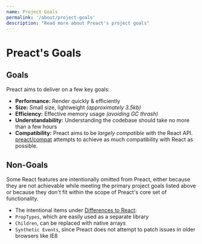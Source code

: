 ```yaml
---
name: Project Goals
permalink: '/about/project-goals'
description: "Read more about Preact's project goals"
---
```


# Preact's Goals

## Goals

Preact aims to deliver on a few key goals:

- **Performance:** Render quickly & efficiently
- **Size:** Small size, lightweight _(approximately 3.5kb)_
- **Efficiency:** Effective memory usage _(avoiding GC thrash)_
- **Understandability:** Understanding the codebase should take no more than a few hours
- **Compatibility:** Preact aims to be _largely compatible_ with the React API. [preact/compat] attempts to achieve as much compatibility with React as possible.

## Non-Goals

Some React features are intentionally omitted from Preact, either because they are not achievable while meeting the primary project goals listed above or because they don't fit within the scope of Preact's core set of functionality.

- The intentional items under [Differences to React](/guide/v10/differences-to-react):
- `PropTypes`, which are easily used as a separate library
- `Children`, can be replaced with native arrays
- `Synthetic Events`, since Preact does not attempt to patch issues in older browsers like IE8

[preact/compat]: /guide/v10/switching-to-preact
